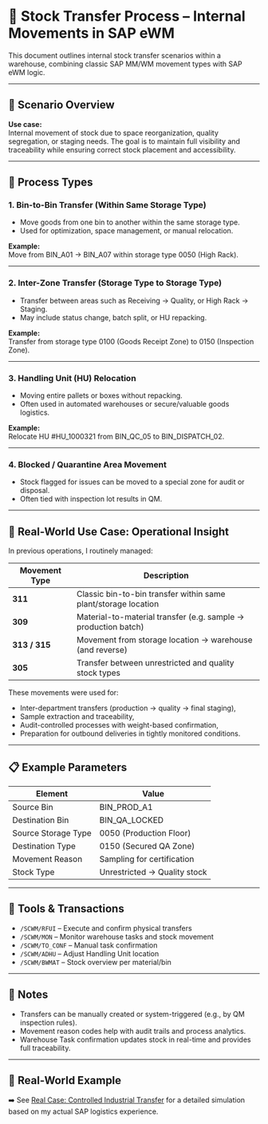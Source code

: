 # 🔁 Stock Transfer Process – Internal Movements in SAP eWM

This document outlines internal stock transfer scenarios within a warehouse, combining classic SAP MM/WM movement types with SAP eWM logic.

---

## 🧭 Scenario Overview

**Use case:**  
Internal movement of stock due to space reorganization, quality segregation, or staging needs. The goal is to maintain full visibility and traceability while ensuring correct stock placement and accessibility.

---

## 🔄 Process Types

### 1. **Bin-to-Bin Transfer (Within Same Storage Type)**
- Move goods from one bin to another within the same storage type.
- Used for optimization, space management, or manual relocation.

**Example:**  
Move from BIN_A01 → BIN_A07 within storage type 0050 (High Rack).

---

### 2. **Inter-Zone Transfer (Storage Type to Storage Type)**
- Transfer between areas such as Receiving → Quality, or High Rack → Staging.
- May include status change, batch split, or HU repacking.

**Example:**  
Transfer from storage type 0100 (Goods Receipt Zone) to 0150 (Inspection Zone).

---

### 3. **Handling Unit (HU) Relocation**
- Moving entire pallets or boxes without repacking.
- Often used in automated warehouses or secure/valuable goods logistics.

**Example:**  
Relocate HU #HU_1000321 from BIN_QC_05 to BIN_DISPATCH_02.

---

### 4. **Blocked / Quarantine Area Movement**
- Stock flagged for issues can be moved to a special zone for audit or disposal.
- Often tied with inspection lot results in QM.

---

## 🧾 Real-World Use Case: Operational Insight

In previous operations, I routinely managed:

| Movement Type | Description |
|---------------|-------------|
| **311** | Classic bin-to-bin transfer within same plant/storage location |
| **309** | Material-to-material transfer (e.g. sample → production batch) |
| **313 / 315** | Movement from storage location → warehouse (and reverse) |
| **305** | Transfer between unrestricted and quality stock types |

These movements were used for:
- Inter-department transfers (production → quality → final staging),
- Sample extraction and traceability,
- Audit-controlled processes with weight-based confirmation,
- Preparation for outbound deliveries in tightly monitored conditions.

---

## 📋 Example Parameters

| Element             | Value                        |
|---------------------|------------------------------|
| Source Bin          | BIN_PROD_A1                  |
| Destination Bin     | BIN_QA_LOCKED                |
| Source Storage Type | 0050 (Production Floor)       |
| Destination Type    | 0150 (Secured QA Zone)        |
| Movement Reason     | Sampling for certification    |
| Stock Type          | Unrestricted → Quality stock |

---

## 🧰 Tools & Transactions

- `/SCWM/RFUI` – Execute and confirm physical transfers  
- `/SCWM/MON` – Monitor warehouse tasks and stock movement  
- `/SCWM/TO_CONF` – Manual task confirmation  
- `/SCWM/ADHU` – Adjust Handling Unit location  
- `/SCWM/BWMAT` – Stock overview per material/bin

---

## 🧠 Notes

- Transfers can be manually created or system-triggered (e.g., by QM inspection rules).
- Movement reason codes help with audit trails and process analytics.
- Warehouse Task confirmation updates stock in real-time and provides full traceability.

---

## 📎 Real-World Example

➡️ See [Real Case: Controlled Industrial Transfer](real-case-metal-transfer.md) for a detailed simulation based on my actual SAP logistics experience.
